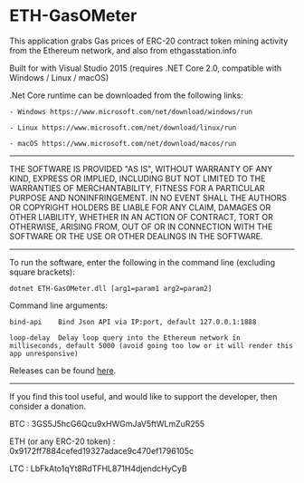 # ETH-GasOMeter

This application grabs Gas prices of ERC-20 contract token mining activity from the Ethereum network, and also from ethgasstation.info

Built for with Visual Studio 2015 (requires .NET Core 2.0, compatible with Windows / Linux / macOS)

.Net Core runtime can be downloaded from the following links:

	- Windows https://www.microsoft.com/net/download/windows/run

	- Linux https://www.microsoft.com/net/download/linux/run

	- macOS https://www.microsoft.com/net/download/macos/run

--------------------------------------------------------------------

THE SOFTWARE IS PROVIDED "AS IS", WITHOUT WARRANTY OF ANY KIND, EXPRESS OR
IMPLIED, INCLUDING BUT NOT LIMITED TO THE WARRANTIES OF MERCHANTABILITY, FITNESS
FOR A PARTICULAR PURPOSE AND NONINFRINGEMENT. IN NO EVENT SHALL THE AUTHORS OR
COPYRIGHT HOLDERS BE LIABLE FOR ANY CLAIM, DAMAGES OR OTHER LIABILITY, WHETHER
IN AN ACTION OF CONTRACT, TORT OR OTHERWISE, ARISING FROM, OUT OF OR IN
CONNECTION WITH THE SOFTWARE OR THE USE OR OTHER DEALINGS IN THE SOFTWARE.

--------------------------------------------------------------------

To run the software, enter the following in the command line (excluding square brackets):

	dotnet ETH-GasOMeter.dll [arg1=param1 arg2=param2]

Command line arguments:

	bind-api	Bind Json API via IP:port, default 127.0.0.1:1888
	
	loop-delay	Delay loop query into the Ethereum network in milliseconds, default 5000 (avoid going too low or it will render this app unresponsive)

Releases can be found [here](https://github.com/lwYeo/ETH-GasOMeter/releases).

--------------------------------------------------------------------

If you find this tool useful, and would like to support the developer, then consider a donation.

BTC						:	3GS5J5hcG6Qcu9xHWGmJaV5ftWLmZuR255

ETH (or any ERC-20 token)	:	0x9172ff7884cefed19327adace9c470ef1796105c

LTC						:	LbFkAto1qYt8RdTFHL871H4djendcHyCyB
